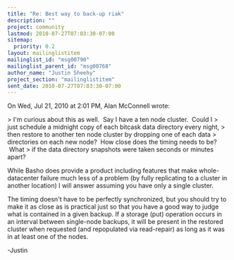 ```yaml
---
title: "Re: Best way to back-up riak"
description: ""
project: community
lastmod: 2010-07-27T07:03:30-07:00
sitemap:
  priority: 0.2
layout: mailinglistitem
mailinglist_id: "msg00790"
mailinglist_parent_id: "msg00768"
author_name: "Justin Sheehy"
project_section: "mailinglistitem"
sent_date: 2010-07-27T07:03:30-07:00
---
```



On Wed, Jul 21, 2010 at 2:01 PM, Alan McConnell  wrote:

&gt; I'm curious about this as well.  Say I have a ten node cluster.  Could I
&gt; just schedule a midnight copy of each bitcask data directory every night,
&gt; then restore to another ten node cluster by dropping one of each data
&gt; directories on each new node?  How close does the timing needs to be?  What
&gt; if the data directory snapshots were taken seconds or minutes apart?

While Basho does provide a product including features that make
whole-datacenter failure much less of a problem (by fully replicating
to a cluster in another location) I will answer assuming you have only
a single cluster.

The timing doesn't have to be perfectly synchronized, but you should
try to make it as close as is practical just so that you have a good
way to judge what is contained in a given backup. If a storage (put)
operation occurs in an interval between single-node backups, it will
be present in the restored cluster when requested (and repopulated via
read-repair) as long as it was in at least one of the nodes.

-Justin

